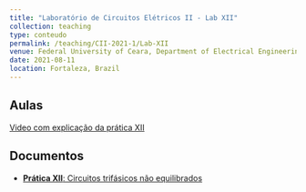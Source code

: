 ```yaml
---
title: "Laboratório de Circuitos Elétricos II - Lab XII"
collection: teaching
type: conteudo
permalink: /teaching/CII-2021-1/Lab-XII
venue: Federal University of Ceara, Department of Electrical Engineering
date: 2021-08-11
location: Fortaleza, Brazil
---
```


## Aulas
[Video com explicação da prática XII](https://drive.google.com/file/d/1m2gyRmu8tL-Y-6KaQB0YVhERJTmhnw3D/view?usp=sharing)

## Documentos
- [**Prática XII**: Circuitos trifásicos não equilibrados](https://github.com/lucassm/lucassm.github.io/raw/master/files/CII-2021-1/Lab-XII-Circuitos-Trifasicos-Nao-Equilibrados-2021.pdf)
